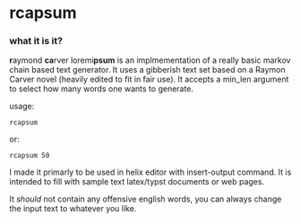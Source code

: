 # rcapsum

### what it is it?
**r**aymond **ca**rver loremi**psum** is an implmementation of a really basic markov chain based text generator.
It uses a gibberish text set based on a Raymon Carver novel (heavily edited to fit in fair use).
It accepts a min_len argument to select how many words one wants to generate.

usage:
```
rcapsum
```
or: 
```
rcapsum 50
```
I made it primarly to be used in helix editor with insert-output command.
It is intended to fill with sample text latex/typst documents or web pages.

It _should_ not contain any offensive english words, you can always change the input text to whatever you like.
    
